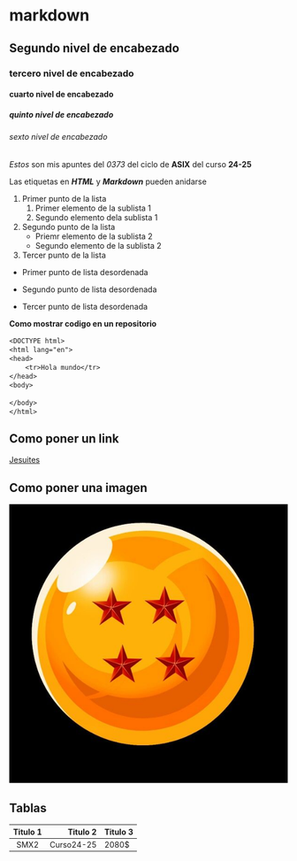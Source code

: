# markdown
## Segundo nivel de encabezado
### tercero nivel de encabezado
#### cuarto nivel de encabezado
##### quinto nivel de encabezado
###### sexto nivel de encabezado

_Estos_ son mis apuntes del *0373* del ciclo de **ASIX** del curso __24-25__

Las etiquetas en __*HTML*__ y ***Markdown*** pueden anidarse

1. Primer punto de la lista
    1. Primer elemento de la sublista 1
    2. Segundo elemento dela sublista 1
2. Segundo punto de la lista
    * Priemr elemento de la sublista 2
    * Segundo elemento de la sublista 2
3. Tercer punto de la lista

* Primer punto de lista desordenada
- Segundo punto de lista desordenada
+ Tercer punto de lista desordenada

**Como mostrar codigo en un repositorio**
```
<DOCTYPE html>
<html lang="en">
<head>
    <tr>Hola mundo</tr>
</head>
<body>

</body>
</html>
```
## Como poner un link
[Jesuites](https://net4.net.fje.edu/lanet/#/lanet "Titulo opcional")

## Como poner una imagen
![Abuelito](https://github.com/ManuelGalvez96/markdown/blob/main/EsferaGohan.jpg "Titulo opcional")

## Tablas
| **Titulo 1** | **Titulo 2** | **Titulo 3** |
|:----------:|-------------------:|:--------------|
|SMX2|Curso24-25|2080$|





